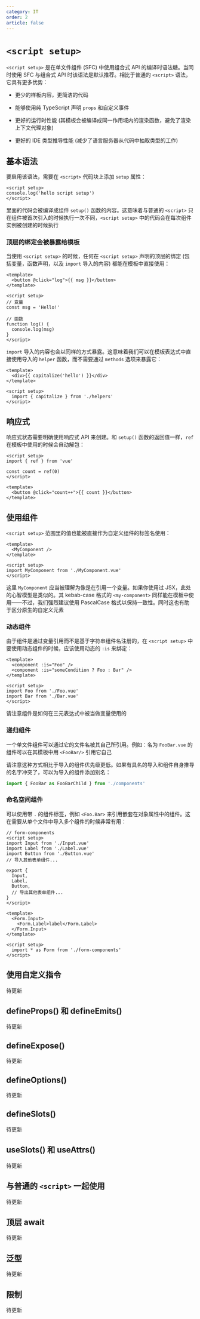 ```yaml
---
category: IT
order: 2
article: false
---
```


# `<script setup>`

`<script setup>` 是在单文件组件 (SFC) 中使用组合式 API 的编译时语法糖。当同时使用 SFC 与组合式 API 时该语法是默认推荐。相比于普通的 `<script>` 语法，它具有更多优势：

- 更少的样板内容，更简洁的代码

- 能够使用纯 TypeScript 声明 `props` 和自定义事件

- 更好的运行时性能 (其模板会被编译成同一作用域内的渲染函数，避免了渲染上下文代理对象)

- 更好的 IDE 类型推导性能 (减少了语言服务器从代码中抽取类型的工作)

## 基本语法

要启用该语法，需要在 `<script>` 代码块上添加 `setup` 属性：

```vue
<script setup>
console.log('hello script setup')
</script>
```

里面的代码会被编译成组件 `setup()` 函数的内容。这意味着与普通的 `<script>` 只在组件被首次引入的时候执行一次不同，`<script setup>` 中的代码会在每次组件实例被创建的时候执行

### 顶层的绑定会被暴露给模板

当使用 `<script setup>` 的时候，任何在 `<script setup>` 声明的顶层的绑定 (包括变量，函数声明，以及 `import` 导入的内容) 都能在模板中直接使用：

```vue
<template>
  <button @click="log">{{ msg }}</button>
</template>

<script setup>
// 变量
const msg = 'Hello!'

// 函数
function log() {
  console.log(msg)
}
</script>
```

`import` 导入的内容也会以同样的方式暴露。这意味着我们可以在模板表达式中直接使用导入的 `helper` 函数，而不需要通过 `methods` 选项来暴露它：

```vue
<template>
  <div>{{ capitalize('hello') }}</div>
</template>

<script setup>
  import { capitalize } from './helpers'
</script>
```

## 响应式

响应式状态需要明确使用响应式 API 来创建。和 `setup()` 函数的返回值一样，`ref` 在模板中使用的时候会自动解包：

```vue
<script setup>
import { ref } from 'vue'

const count = ref(0)
</script>

<template>
  <button @click="count++">{{ count }}</button>
</template>
```

## 使用组件

`<script setup>` 范围里的值也能被直接作为自定义组件的标签名使用：

```vue
<template>
  <MyComponent />
</template>

<script setup>
import MyComponent from './MyComponent.vue'
</script>
```

这里 `MyComponent` 应当被理解为像是在引用一个变量。如果你使用过 JSX，此处的心智模型是类似的。其 kebab-case 格式的 `<my-component>` 同样能在模板中使用——不过，我们强烈建议使用 PascalCase 格式以保持一致性。同时这也有助于区分原生的自定义元素

### 动态组件

由于组件是通过变量引用而不是基于字符串组件名注册的，在 `<script setup>` 中要使用动态组件的时候，应该使用动态的 `:is` 来绑定：

```vue
<template>
  <component :is="Foo" />
  <component :is="someCondition ? Foo : Bar" />
</template>

<script setup>
import Foo from './Foo.vue'
import Bar from './Bar.vue'
</script>
```

请注意组件是如何在三元表达式中被当做变量使用的

### 递归组件

一个单文件组件可以通过它的文件名被其自己所引用。例如：名为 `FooBar.vue` 的组件可以在其模板中用 `<FooBar/>` 引用它自己

请注意这种方式相比于导入的组件优先级更低。如果有具名的导入和组件自身推导的名字冲突了，可以为导入的组件添加别名：

```js
import { FooBar as FooBarChild } from './components'
```

### 命名空间组件

可以使用带 `.` 的组件标签，例如 `<Foo.Bar>` 来引用嵌套在对象属性中的组件。这在需要从单个文件中导入多个组件的时候非常有用：

```vue
// form-components
<script setup>
import Input from './Input.vue'
import Label from './Label.vue'
import Button from './Button.vue'
// 导入其他表单组件...

export {
  Input,
  Label,
  Button,
  // 导出其他表单组件...
}
</script>
```

```vue
<template>
  <Form.Input>
    <Form.Label>label</Form.Label>
  </Form.Input>
</template>

<script setup>
  import * as Form from './form-components'
</script>
```

## 使用自定义指令

待更新

## defineProps() 和 defineEmits()

待更新

## defineExpose()

待更新

## defineOptions()

待更新

## defineSlots()

待更新

## useSlots() 和 useAttrs()

待更新

## 与普通的 `<script>` 一起使用

待更新

## 顶层 await

待更新

## 泛型

待更新

## 限制

待更新